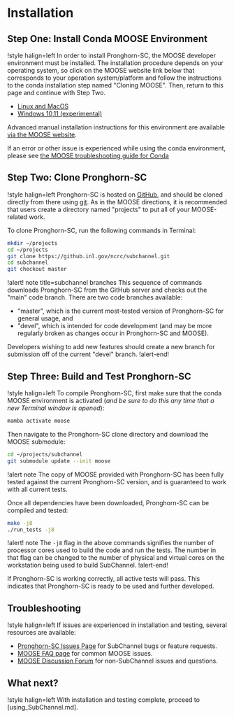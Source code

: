# Installation

## Step One: Install Conda MOOSE Environment

!style halign=left
In order to install Pronghorn-SC, the MOOSE developer environment must be installed. The
installation procedure depends on your operating system, so click on the MOOSE
website link below that corresponds to your operation system/platform and follow
the instructions to the conda installation step named "Cloning MOOSE". Then,
return to this page and continue with Step Two.

- [Linux and MacOS](https://mooseframework.inl.gov/getting_started/installation/conda.html)
- [Windows 10,11 (experimental)](https://mooseframework.inl.gov/getting_started/installation/windows.html)

Advanced manual installation instructions for this environment are available
[via the MOOSE website](https://mooseframework.inl.gov/getting_started/installation/index.html).

If an error or other issue is experienced while using the conda environment,
please see [the MOOSE troubleshooting guide for Conda](https://mooseframework.inl.gov/help/troubleshooting.html#condaissues)

## Step Two: Clone Pronghorn-SC

!style halign=left
Pronghorn-SC is hosted on [GitHub](https://github.inl.gov/ncrc/subchannel), and should be
cloned directly from there using [git](https://git-scm.com/). As in the MOOSE
directions, it is recommended that users create a directory named "projects" to
put all of your MOOSE-related work.

To clone Pronghorn-SC, run the following commands in Terminal:

```bash
mkdir ~/projects
cd ~/projects
git clone https://github.inl.gov/ncrc/subchannel.git
cd subchannel
git checkout master
```

!alert! note title=subchannel branches
This sequence of commands downloads Pronghorn-SC from the GitHub server and checks
out the "main" code branch. There are two code branches available:

- "master", which is the current most-tested version of Pronghorn-SC for general usage, and
- "devel", which is intended for code development (and may be more regularly broken
  as changes occur in Pronghorn-SC and MOOSE).

Developers wishing to add new features should create a new branch for submission
off of the current "devel" branch.
!alert-end!

## Step Three: Build and Test Pronghorn-SC

!style halign=left
To compile Pronghorn-SC, first make sure that the conda MOOSE environment is activated
(*and be sure to do this any time that a new Terminal window is opened*):

```bash
mamba activate moose
```

Then navigate to the Pronghorn-SC clone directory and download the MOOSE submodule:

```bash
cd ~/projects/subchannel
git submodule update --init moose
```

!alert note
The copy of MOOSE provided with Pronghorn-SC has been fully tested against the current
Pronghorn-SC version, and is guaranteed to work with all current tests.

Once all dependencies have been downloaded, Pronghorn-SC can be compiled and tested:

```bash
make -j8
./run_tests -j8
```

!alert! note
The `-j8` flag in the above commands signifies the number of processor cores used to
build the code and run the tests. The number in that flag can be changed to the
number of physical and virtual cores on the workstation being used to build SubChannel.
!alert-end!

If Pronghorn-SC is working correctly, all active tests will pass. This indicates that
Pronghorn-SC is ready to be used and further developed.

## Troubleshooting

!style halign=left
If issues are experienced in installation and testing, several resources
are available:

- [Pronghorn-SC Issues Page](https://github.inl.gov/ncrc/subchannel/issues) for SubChannel bugs or feature requests.
- [MOOSE FAQ page](https://mooseframework.inl.gov/help/faq/index.html) for common MOOSE issues.
- [MOOSE Discussion Forum](https://github.com/idaholab/moose/discussions) for non-SubChannel issues and questions.

## What next?

!style halign=left
With installation and testing complete, proceed to [using_SubChannel.md].